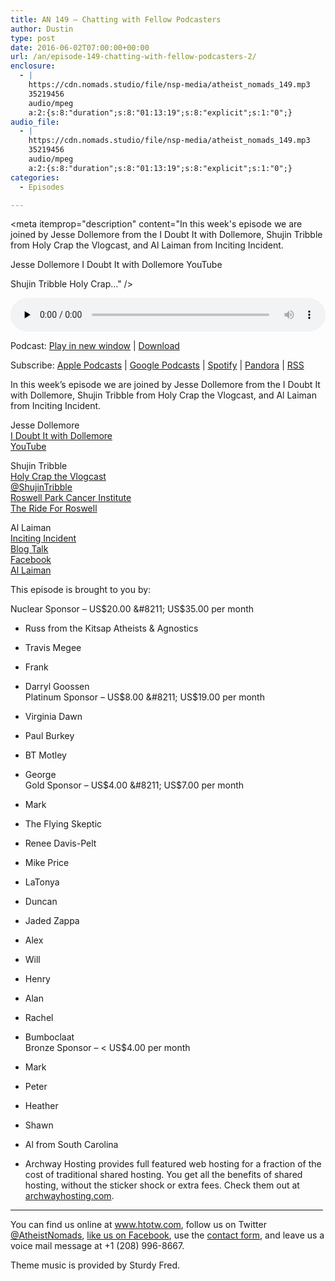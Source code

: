 ```yaml
---
title: AN 149 – Chatting with Fellow Podcasters
author: Dustin
type: post
date: 2016-06-02T07:00:00+00:00
url: /an/episode-149-chatting-with-fellow-podcasters-2/
enclosure:
  - |
    https://cdn.nomads.studio/file/nsp-media/atheist_nomads_149.mp3
    35219456
    audio/mpeg
    a:2:{s:8:"duration";s:8:"01:13:19";s:8:"explicit";s:1:"0";}
audio_file:
  - |
    https://cdn.nomads.studio/file/nsp-media/atheist_nomads_149.mp3
    35219456
    audio/mpeg
    a:2:{s:8:"duration";s:8:"01:13:19";s:8:"explicit";s:1:"0";}
categories:
  - Episodes

---
```

<div itemscope itemtype="http://schema.org/AudioObject">
  <meta itemprop="name" content="Episode 149 &#8211; Chatting with Fellow Podcasters" />
  
  <meta itemprop="uploadDate" content="2016-06-02T01:00:00-06:00" />
  
  <meta itemprop="encodingFormat" content="audio/mpeg" />
  
  <meta itemprop="duration" content="PT1H13M19S" />
  
  <meta itemprop="description" content="In this week's episode we are joined by Jesse Dollemore from the I Doubt It with Dollemore, Shujin Tribble from Holy Crap the Vlogcast, and Al Laiman from Inciting Incident.

Jesse Dollemore
I Doubt It with Dollemore
YouTube

Shujin Tribble
Holy Crap..." />
  
  <meta itemprop="contentUrl" content="https://dts.podtrac.com/redirect.mp3/cdn.nomads.studio/file/nsp-media/atheist_nomads_149.mp3" />
  
  <meta itemprop="contentSize" content="33.6" />
  </p> 
  
  <div class="powerpress_player" id="powerpress_player_8408">
    <audio class="wp-audio-shortcode" id="audio-5085-152" preload="none" style="width: 100%;" controls="controls"><source type="audio/mpeg" src="https://dts.podtrac.com/redirect.mp3/cdn.nomads.studio/file/nsp-media/atheist_nomads_149.mp3?_=152" /><a href="https://dts.podtrac.com/redirect.mp3/cdn.nomads.studio/file/nsp-media/atheist_nomads_149.mp3">https://dts.podtrac.com/redirect.mp3/cdn.nomads.studio/file/nsp-media/atheist_nomads_149.mp3</a></audio>
  </div>
</div>

<p class="powerpress_links powerpress_links_mp3">
  Podcast: <a href="https://dts.podtrac.com/redirect.mp3/cdn.nomads.studio/file/nsp-media/atheist_nomads_149.mp3" class="powerpress_link_pinw" target="_blank" title="Play in new window" onclick="return powerpress_pinw('https://htotw.com/?powerpress_pinw=5085-podcast');" rel="nofollow">Play in new window</a> | <a href="https://dts.podtrac.com/redirect.mp3/cdn.nomads.studio/file/nsp-media/atheist_nomads_149.mp3" class="powerpress_link_d" title="Download" rel="nofollow" download="atheist_nomads_149.mp3">Download</a>
</p>

<p class="powerpress_links powerpress_subscribe_links">
  Subscribe: <a href="https://podcasts.apple.com/us/podcast/humanists-take-on-the-world/id530050098?mt=2&ls=1" class="powerpress_link_subscribe powerpress_link_subscribe_itunes" target="_blank" title="Subscribe on Apple Podcasts" rel="nofollow">Apple Podcasts</a> | <a href="https://www.google.com/podcasts?feed=aHR0cDovL2F0aGVpc3Rub21hZHMubGlic3luLmNvbS9yc3M%3D" class="powerpress_link_subscribe powerpress_link_subscribe_googleplay" target="_blank" title="Subscribe on Google Podcasts" rel="nofollow">Google Podcasts</a> | <a href="https://open.spotify.com/show/3LzK2xZGike6Tc1GEMtMbr?si=LieN9SNuTpq96smuaUsH8A" class="powerpress_link_subscribe powerpress_link_subscribe_spotify" target="_blank" title="Subscribe on Spotify" rel="nofollow">Spotify</a> | <a href="https://www.pandora.com/podcast/atheist-nomads/PC:10122?corr=62071012&part=ug" class="powerpress_link_subscribe powerpress_link_subscribe_pandora" target="_blank" title="Subscribe on Pandora" rel="nofollow">Pandora</a> | <a href="https://htotw.com/feed/podcast/" class="powerpress_link_subscribe powerpress_link_subscribe_rss" target="_blank" title="Subscribe via RSS" rel="nofollow">RSS</a>
</p>

In this week&#8217;s episode we are joined by Jesse Dollemore from the I Doubt It with Dollemore, Shujin Tribble from Holy Crap the Vlogcast, and Al Laiman from Inciting Incident.

Jesse Dollemore  
<a href="https://dollemore.com/" target="_blank" rel="noopener">I Doubt It with Dollemore</a>  
<a href="https://www.youtube.com/c/dollemore" target="_blank" rel="noopener">YouTube</a>

Shujin Tribble  
<a href="http://holycrapthevlogcast.com/" target="_blank" rel="noopener">Holy Crap the Vlogcast</a>  
<a href="https://twitter.com/ShujinTribble" target="_blank" rel="noopener">@ShujinTribble</a>  
<a href="https://www.roswellpark.org/" target="_blank" rel="noopener">Roswell Park Cancer Institute</a>  
<a href="http://rpaf.convio.net/site/TR/SpecialEvents/General?team_id=1740&pg=team&fr_id=1060" target="_blank" rel="noopener">The Ride For Roswell</a>

Al Laiman  
<a href="http://www.incitingincidentpodcast.com" target="_blank" rel="noopener">Inciting Incident</a>  
<a href="http://www.blogtalkradio.com/incitingincident" target="_blank" rel="noopener">Blog Talk</a>  
<a href="http://www.facebook.com/incitingincidentpodcast" target="_blank" rel="noopener">Facebook</a>  
<a href="http://www.allaiman.com" target="_blank" rel="noopener">Al Laiman</a>

This episode is brought to you by:

Nuclear Sponsor &#8211; US$20.00 &#8211; US$35.00 per month  
* Russ from the Kitsap Atheists & Agnostics  
* Travis Megee  
* Frank  
* Darryl Goossen  
Platinum Sponsor &#8211; US$8.00 &#8211; US$19.00 per month  
* Virginia Dawn  
* Paul Burkey  
* BT Motley  
* George  
Gold Sponsor &#8211; US$4.00 &#8211; US$7.00 per month  
* Mark  
* The Flying Skeptic  
* Renee Davis-Pelt  
* Mike Price  
* LaTonya  
* Duncan  
* Jaded Zappa  
* Alex  
* Will  
* Henry  
* Alan  
* Rachel  
* Bumboclaat  
Bronze Sponsor &#8211; < US$4.00 per month  
* Mark  
* Peter  
* Heather  
* Shawn  
* Al from South Carolina

* Archway Hosting provides full featured web hosting for a fraction of the cost of traditional shared hosting. You get all the benefits of shared hosting, without the sticker shock or extra fees. Check them out at <a href="http://archwayhosting.com/" target="_blank" rel="noopener">archwayhosting.com</a>.

<hr width="500" />

You can find us online at <a href="https://www.htotw.com/" target="_blank" rel="noopener">www.htotw.com</a>, follow us on Twitter <a href="https://htotw.com/twitter" target="_blank" rel="noopener">@AtheistNomads</a>, <a href="https://htotw.com/facebook" target="_blank" rel="noopener">like us on Facebook</a>, use the [contact form](https://htotw.com/contact), and leave us a voice mail message at +1 (208) 996-8667.

Theme music is provided by Sturdy Fred.